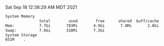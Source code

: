 Sat Sep 18 12:38:29 AM MDT 2021
```bash
System Memory
               total        used        free      shared  buff/cache   available
Mem:           7.7Gi       783Mi       4.9Gi       7.0Mi       2.0Gi       6.6Gi
Swap:          7.6Gi       318Mi       7.3Gi
System Storage
651M	.
```
